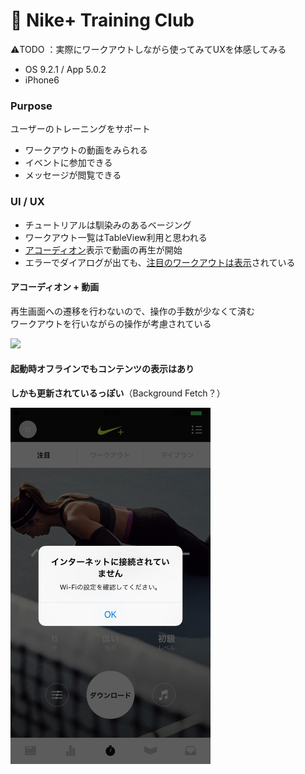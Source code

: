 # 👟 Nike+ Training Club

⚠️TODO ：実際にワークアウトしながら使ってみてUXを体感してみる

* OS 9.2.1 / App 5.0.2
* iPhone6

### Purpose
ユーザーのトレーニングをサポート
* ワークアウトの動画をみられる
* イベントに参加できる
* メッセージが閲覧できる

### UI / UX  
* チュートリアルは馴染みのあるベージング
* ワークアウト一覧はTableView利用と思われる
* [アコーディオン](#ntc_accordion)表示で動画の再生が開始
* エラーでダイアログが出ても、[注目のワークアウトは表示](#ntc_error)されている

#### <a name="ntc_accordion">アコーディオン + 動画</a>
再生画面への遷移を行わないので、操作の手数が少なくて済む  
ワークアウトを行いながらの操作が考慮されている

<img src="https://github.com/mafmoff/100Apps/blob/master/Resources/Images/ntc_accordion.gif" width="320px">

#### <a name="ntc_error">起動時オフラインでもコンテンツの表示はあり</a>
**しかも更新されているっぽい**（Background Fetch？）

<img src="https://github.com/mafmoff/100Apps/blob/master/Resources/Images/ntc_error.jpg" width="320px">
